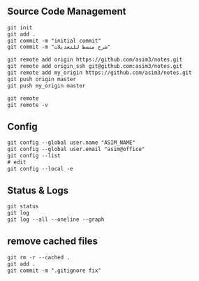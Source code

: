## Source Code Management



```txt
git init
git add .
git commit -m "initial commit"
git commit -m "شرح مبسط للتعديلات"
```

```txt
git remote add origin https://github.com/asim3/notes.git
git remote add origin_ssh git@github.com:asim3/notes.git
git remote add my_origin https://github.com/asim3/notes.git
git push origin master
git push my_origin master
```


```txt
git remote
git remote -v
```


## Config
```txt
git config --global user.name "ASIM_NAME"
git config --global user.email "asim@office"
git config --list
# edit
git config --local -e
```


## Status & Logs
```txt
git status
git log
git log --all --oneline --graph
```


## remove cached files
```txt
git rm -r --cached .
git add .
git commit -m ".gitignore fix"
```
